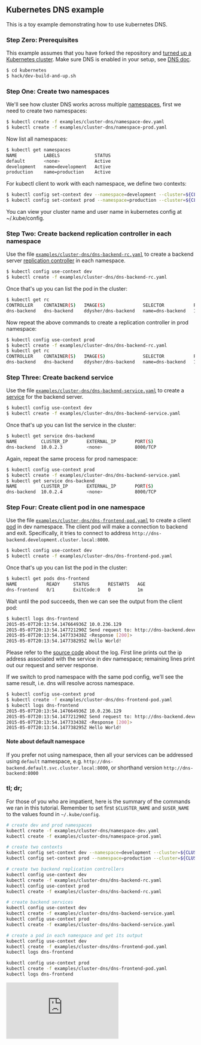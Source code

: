 <!-- BEGIN MUNGE: UNVERSIONED_WARNING -->


<!-- END MUNGE: UNVERSIONED_WARNING -->

## Kubernetes DNS example

This is a toy example demonstrating how to use kubernetes DNS.

### Step Zero: Prerequisites

This example assumes that you have forked the repository and [turned up a Kubernetes cluster](../../docs/getting-started-guides/). Make sure DNS is enabled in your setup, see [DNS doc](../../cluster/addons/dns/).

```sh
$ cd kubernetes
$ hack/dev-build-and-up.sh
```

### Step One: Create two namespaces

We'll see how cluster DNS works across multiple [namespaces](../../docs/user-guide/namespaces.md), first we need to create two namespaces:

```sh
$ kubectl create -f examples/cluster-dns/namespace-dev.yaml
$ kubectl create -f examples/cluster-dns/namespace-prod.yaml
```

Now list all namespaces:

```sh
$ kubectl get namespaces
NAME          LABELS             STATUS
default       <none>             Active
development   name=development   Active
production    name=production    Active
```

For kubectl client to work with each namespace, we define two contexts:

```sh
$ kubectl config set-context dev --namespace=development --cluster=${CLUSTER_NAME} --user=${USER_NAME}
$ kubectl config set-context prod --namespace=production --cluster=${CLUSTER_NAME} --user=${USER_NAME}
```

You can view your cluster name and user name in kubernetes config at ~/.kube/config.

### Step Two: Create backend replication controller in each namespace

Use the file [`examples/cluster-dns/dns-backend-rc.yaml`](dns-backend-rc.yaml) to create a backend server [replication controller](../../docs/user-guide/replication-controller.md) in each namespace.

```sh
$ kubectl config use-context dev
$ kubectl create -f examples/cluster-dns/dns-backend-rc.yaml
```

Once that's up you can list the pod in the cluster:

```sh
$ kubectl get rc
CONTROLLER    CONTAINER(S)   IMAGE(S)              SELECTOR           REPLICAS
dns-backend   dns-backend    ddysher/dns-backend   name=dns-backend   1
```

Now repeat the above commands to create a replication controller in prod namespace:

```sh
$ kubectl config use-context prod
$ kubectl create -f examples/cluster-dns/dns-backend-rc.yaml
$ kubectl get rc
CONTROLLER    CONTAINER(S)   IMAGE(S)              SELECTOR           REPLICAS
dns-backend   dns-backend    ddysher/dns-backend   name=dns-backend   1
```

### Step Three: Create backend service

Use the file [`examples/cluster-dns/dns-backend-service.yaml`](dns-backend-service.yaml) to create
a [service](../../docs/user-guide/services.md) for the backend server.

```sh
$ kubectl config use-context dev
$ kubectl create -f examples/cluster-dns/dns-backend-service.yaml
```

Once that's up you can list the service in the cluster:

```sh
$ kubectl get service dns-backend
NAME         CLUSTER_IP       EXTERNAL_IP       PORT(S)                SELECTOR          AGE
dns-backend  10.0.2.3         <none>            8000/TCP               name=dns-backend  1d
```

Again, repeat the same process for prod namespace:

```sh
$ kubectl config use-context prod
$ kubectl create -f examples/cluster-dns/dns-backend-service.yaml
$ kubectl get service dns-backend
NAME         CLUSTER_IP       EXTERNAL_IP       PORT(S)                SELECTOR          AGE
dns-backend  10.0.2.4         <none>            8000/TCP               name=dns-backend  1d
```

### Step Four: Create client pod in one namespace

Use the file [`examples/cluster-dns/dns-frontend-pod.yaml`](dns-frontend-pod.yaml) to create a client [pod](../../docs/user-guide/pods.md) in dev namespace. The client pod will make a connection to backend and exit. Specifically, it tries to connect to address `http://dns-backend.development.cluster.local:8000`.

```sh
$ kubectl config use-context dev
$ kubectl create -f examples/cluster-dns/dns-frontend-pod.yaml
```

Once that's up you can list the pod in the cluster:

```sh
$ kubectl get pods dns-frontend
NAME           READY     STATUS       RESTARTS   AGE
dns-frontend   0/1       ExitCode:0   0          1m
```

Wait until the pod succeeds, then we can see the output from the client pod:

```sh
$ kubectl logs dns-frontend
2015-05-07T20:13:54.147664936Z 10.0.236.129
2015-05-07T20:13:54.147721290Z Send request to: http://dns-backend.development.cluster.local:8000
2015-05-07T20:13:54.147733438Z <Response [200]>
2015-05-07T20:13:54.147738295Z Hello World!
```

Please refer to the [source code](images/frontend/client.py) about the log. First line prints out the ip address associated with the service in dev namespace; remaining lines print out our request and server response.

If we switch to prod namespace with the same pod config, we'll see the same result, i.e. dns will resolve across namespace.

```sh
$ kubectl config use-context prod
$ kubectl create -f examples/cluster-dns/dns-frontend-pod.yaml
$ kubectl logs dns-frontend
2015-05-07T20:13:54.147664936Z 10.0.236.129
2015-05-07T20:13:54.147721290Z Send request to: http://dns-backend.development.cluster.local:8000
2015-05-07T20:13:54.147733438Z <Response [200]>
2015-05-07T20:13:54.147738295Z Hello World!
```


#### Note about default namespace

If you prefer not using namespace, then all your services can be addressed using `default` namespace, e.g. `http://dns-backend.default.svc.cluster.local:8000`, or shorthand version `http://dns-backend:8000`


### tl; dr;

For those of you who are impatient, here is the summary of the commands we ran in this tutorial. Remember to set first `$CLUSTER_NAME` and `$USER_NAME` to the values found in `~/.kube/config`.

```sh
# create dev and prod namespaces
kubectl create -f examples/cluster-dns/namespace-dev.yaml
kubectl create -f examples/cluster-dns/namespace-prod.yaml

# create two contexts
kubectl config set-context dev --namespace=development --cluster=${CLUSTER_NAME} --user=${USER_NAME}
kubectl config set-context prod --namespace=production --cluster=${CLUSTER_NAME} --user=${USER_NAME}

# create two backend replication controllers
kubectl config use-context dev
kubectl create -f examples/cluster-dns/dns-backend-rc.yaml
kubectl config use-context prod
kubectl create -f examples/cluster-dns/dns-backend-rc.yaml

# create backend services
kubectl config use-context dev
kubectl create -f examples/cluster-dns/dns-backend-service.yaml
kubectl config use-context prod
kubectl create -f examples/cluster-dns/dns-backend-service.yaml

# create a pod in each namespace and get its output
kubectl config use-context dev
kubectl create -f examples/cluster-dns/dns-frontend-pod.yaml
kubectl logs dns-frontend

kubectl config use-context prod
kubectl create -f examples/cluster-dns/dns-frontend-pod.yaml
kubectl logs dns-frontend
```




<!-- BEGIN MUNGE: IS_VERSIONED -->
  <!-- TAG IS_VERSIONED -->
  <!-- END MUNGE: IS_VERSIONED -->


<!-- BEGIN MUNGE: GENERATED_ANALYTICS -->
[![Analytics](https://kubernetes-site.appspot.com/UA-36037335-10/GitHub/examples/cluster-dns/README.md?pixel)]()
<!-- END MUNGE: GENERATED_ANALYTICS -->
